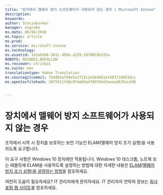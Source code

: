 ```yaml
---
title: "장치에서 맬웨어 방지 소프트웨어가 사용되지 않는 경우 | Microsoft Intune"
description: 
keywords: 
author: Staciebarker
manager: angrobe
ms.date: 09/08/2016
ms.topic: article
ms.prod: 
ms.service: microsoft-intune
ms.technology: 
ms.assetid: 1e2ab566-561c-499e-a229-2870055b333a
ROBOTS: NOINDEX,NOFOLLOW
ms.reviewer: chrisbal
ms.suite: ems
translationtype: Human Translation
ms.sourcegitcommit: 7549b5af84e5a1712c2e1649b1afe03718d53dcc
ms.openlocfilehash: 20f5911fd0c9f4eb9a4789744a5eeead635acd30


---
```



# 장치에서 맬웨어 방지 소프트웨어가 사용되지 않는 경우

조직에서 시작 시 장치를 보호하는 보안 기능인 ELAM(맬웨어 방지 조기 실행)을 사용하도록 요구합니다.

이 요구 사항은 Windows 10 장치에만 적용됩니다. Windows 10 데스크톱, 노트북 또는 태블릿에 ELAM을 사용하도록 설정하는 방법에 대한 자세한 내용은 [ELAM(맬웨어 방지 조기 실행)을 설정하는 방법](https://gallery.technet.microsoft.com/How-to-turn-on-Early-84552ec5)을 참조하세요.

여전히 도움이 필요하세요? IT 관리자에게 문의하세요. IT 관리자의 연락처 정보는 [회사 포털 웹 사이트](http://portal.manage.microsoft.com)를 참조하세요.





<!--HONumber=Sep16_HO2-->


